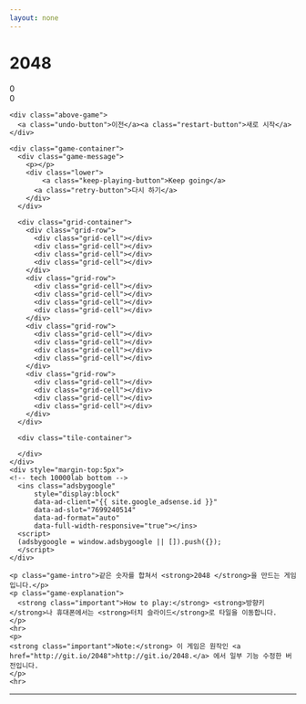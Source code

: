 ```yaml
---
layout: none
---
```


<html>
<head>
  <meta charset="utf-8">
  <title>2048 게임</title>

  <link href="style/main.css" rel="stylesheet" type="text/css">
  <link rel="shortcut icon" href="favicon.ico">
  <link rel="apple-touch-icon" href="meta/apple-touch-icon.png">
  <link rel="apple-touch-startup-image" href="meta/apple-touch-startup-image-640x1096.png" media="(device-width: 320px) and (device-height: 568px) and (-webkit-device-pixel-ratio: 2)"> <!-- iPhone 5+ -->
  <link rel="apple-touch-startup-image" href="meta/apple-touch-startup-image-640x920.png"  media="(device-width: 320px) and (device-height: 480px) and (-webkit-device-pixel-ratio: 2)"> <!-- iPhone, retina -->
  <meta name="apple-mobile-web-app-capable" content="yes">
  <meta name="apple-mobile-web-app-status-bar-style" content="black">

  <meta name="HandheldFriendly" content="True">
  <meta name="MobileOptimized" content="320">
  <meta name="viewport" content="width=device-width, target-densitydpi=160dpi, initial-scale=1.0, maximum-scale=1, user-scalable=no, minimal-ui">
  <!-- Global site tag (gtag.js) - Google Analytics -->
	<script async src="https://www.googletagmanager.com/gtag/js?id=UA-116688137-2"></script>
	<script>
		window.dataLayer = window.dataLayer || [];
		function gtag(){dataLayer.push(arguments);}
		gtag('js', new Date());

		gtag('config', 'UA-116688137-2');
	</script>
  <script async src="//pagead2.googlesyndication.com/pagead/js/adsbygoogle.js"></script>
</head>
<body>
    <div class="heading">
      <h1 class="title">2048</h1>
      <div class="scores-container">
        <div class="score-container">0</div>
        <div class="best-container">0</div>
      </div>
    </div>

    <div class="above-game">
      <a class="undo-button">이전</a><a class="restart-button">새로 시작</a>
    </div>

    <div class="game-container">
      <div class="game-message">
        <p></p>
        <div class="lower">
	        <a class="keep-playing-button">Keep going</a>
          <a class="retry-button">다시 하기</a>
        </div>
      </div>

      <div class="grid-container">
        <div class="grid-row">
          <div class="grid-cell"></div>
          <div class="grid-cell"></div>
          <div class="grid-cell"></div>
          <div class="grid-cell"></div>
        </div>
        <div class="grid-row">
          <div class="grid-cell"></div>
          <div class="grid-cell"></div>
          <div class="grid-cell"></div>
          <div class="grid-cell"></div>
        </div>
        <div class="grid-row">
          <div class="grid-cell"></div>
          <div class="grid-cell"></div>
          <div class="grid-cell"></div>
          <div class="grid-cell"></div>
        </div>
        <div class="grid-row">
          <div class="grid-cell"></div>
          <div class="grid-cell"></div>
          <div class="grid-cell"></div>
          <div class="grid-cell"></div>
        </div>
      </div>

      <div class="tile-container">

      </div>
    </div>
    <div style="margin-top:5px">
    <!-- tech 10000lab bottom -->
      <ins class="adsbygoogle"
          style="display:block"
          data-ad-client="{{ site.google_adsense.id }}"
          data-ad-slot="7699240514"
          data-ad-format="auto"
          data-full-width-responsive="true"></ins>
      <script>
      (adsbygoogle = window.adsbygoogle || []).push({});
      </script>
    </div>

    <p class="game-intro">같은 숫자를 합쳐서 <strong>2048 </strong>을 만드는 게임입니다.</p>
    <p class="game-explanation">
      <strong class="important">How to play:</strong> <strong>방향키</strong>나 휴대폰에서는 <strong>터치 슬라이드</strong>로 타일을 이동합니다.
    </p>
    <hr>
    <p>
    <strong class="important">Note:</strong> 이 게임은 원작인 <a href="http://git.io/2048">http://git.io/2048.</a> 에서 일부 기능 수정한 버전입니다.
    </p>
    <hr>
    
  </div>

  <script src="js/bind_polyfill.js"></script>
  <script src="js/classlist_polyfill.js"></script>
  <script src="js/animframe_polyfill.js"></script>
  <script src="js/keyboard_input_manager.js"></script>
  <script src="js/html_actuator.js"></script>
  <script src="js/grid.js"></script>
  <script src="js/tile.js"></script>
  <script src="js/local_storage_manager.js"></script>
  <script src="js/game_manager.js"></script>
  <script src="js/application.js"></script>
</body>
</html>

---